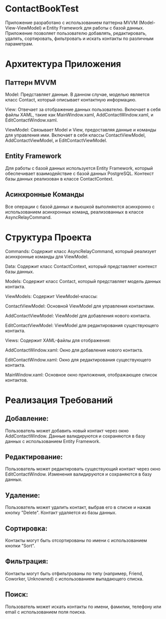 # ContactBookTest

Приложение разработано с использованием паттерна MVVM (Model-View-ViewModel) и Entity Framework для работы с базой данных. Приложение позволяет пользователю добавлять, редактировать, удалять, сортировать, фильтровать и искать контакты по различным параметрам.

# Архитектура Приложения
## Паттерн MVVM

Model: Представляет данные. В данном случае, моделью является класс Contact, который описывает контактную информацию.

View: Отвечает за отображение данных пользователю. Включает в себя файлы XAML, такие как MainWindow.xaml, AddContactWindow.xaml, и EditContactWindow.xaml.

ViewModel: Связывает Model и View, предоставляя данные и команды для управления ими. Включает в себя классы ContactViewModel, AddContactViewModel, и EditContactViewModel.

## Entity Framework
Для работы с базой данных используется Entity Framework, который обеспечивает взаимодействие с базой данных PostgreSQL. Контекст базы данных реализован в классе ContactContext.

## Асинхронные Команды
Все операции с базой данных и вьюшкой выполняются асинхронно с использованием асинхронных команд, реализованных в классе AsyncRelayCommand.

# Структура Проекта
Commands: Содержит класс AsyncRelayCommand, который реализует асинхронные команды для ViewModel.

Data: Содержит класс ContactContext, который представляет контекст базы данных.

Models: Содержит класс Contact, который представляет модель данных контакта.

ViewModels: Содержит ViewModel-классы:

ContactViewModel: Основной ViewModel для управления контактами.

AddContactViewModel: ViewModel для добавления нового контакта.

EditContactViewModel: ViewModel для редактирования существующего контакта.

Views: Содержит XAML-файлы для отображения:

AddContactWindow.xaml: Окно для добавления нового контакта.

EditContactWindow.xaml: Окно для редактирования существующего контакта.

MainWindow.xaml: Основное окно приложения, отображающее список контактов.

# Реализация Требований

## Добавление: 
Пользователь может добавить новый контакт через окно AddContactWindow. Данные валидируются и сохраняются в базу данных с использованием Entity Framework.

## Редактирование: 
Пользователь может редактировать существующий контакт через окно EditContactWindow. Изменения валидируются и сохраняются в базу данных.

## Удаление: 
Пользователь может удалить контакт, выбрав его в списке и нажав кнопку "Delete". Контакт удаляется из базы данных.

## Сортировка: 
Контакты могут быть отсортированы по имени с использованием кнопки "Sort".

## Фильтрация: 
Контакты могут быть отфильтрованы по типу (например, Friend, Coworker, Unknowned) с использованием выпадающего списка.

## Поиск: 
Пользователь может искать контакты по имени, фамилии, телефону или email с использованием поля поиска.
